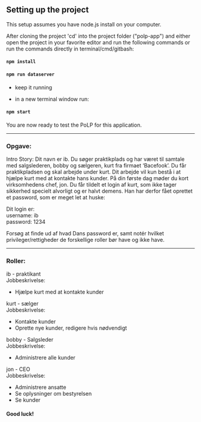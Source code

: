 ## Setting up the project

This setup assumes you have node.js install on your computer.

After cloning the project 'cd' into the project folder ("polp-app") and either open the project in your favorite editor and run the following commands or run the commands directly in terminal/cmd/gitbash:

#### `npm install`

#### `npm run dataserver`
- keep it running

- in a new terminal window run:
#### `npm start`

You are now ready to test the PoLP for this application.

---

### Opgave:

Intro Story:
Dit navn er ib. Du søger praktikplads og har været til samtale med salgslederen, bobby og sælgeren, kurt fra firmaet ‘Bacefook’. Du får praktikpladsen og skal arbejde under kurt. Dit arbejde vil kun bestå i at hjælpe kurt med at kontakte hans kunder. På din første dag møder du kort virksomhedens chef, jon. Du får tildelt et login af kurt, som ikke tager sikkerhed specielt alvorligt og er halvt demens. Han har derfor fået oprettet et password, som er meget let at huske:

Dit login er:  
username: ib  
password: 1234


Forsøg at finde ud af hvad Dans password er, samt notér hvilket privileger/rettigheder de forskellige roller bør have og ikke have.

---

### Roller:

ib - praktikant  
Jobbeskrivelse: 
- Hjælpe kurt med at kontakte kunder

kurt - sælger  
Jobbeskrivelse: 
- Kontakte kunder
- Oprette nye kunder, redigere hvis nødvendigt

bobby - Salgsleder  
Jobbeskrivelse: 
- Administrere alle kunder

jon - CEO  
Jobbeskrivelse: 
- Administrere ansatte
- Se oplysninger om bestyrelsen
- Se kunder


#### Good luck!

